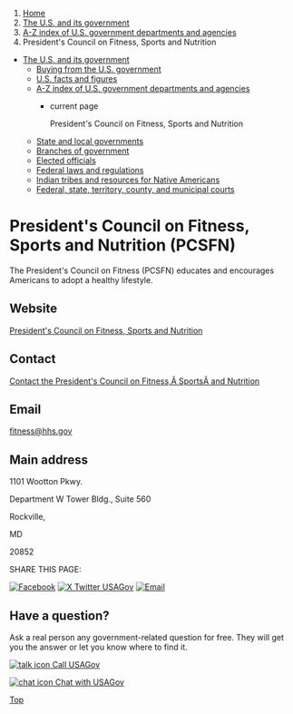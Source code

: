 1. [Home](/)
2. [The U.S. and its government](/about-the-us)
3. [A-Z index of U.S. government departments and agencies](/agency-index)
4. President's Council on Fitness, Sports and Nutrition

* [The U.S. and its government](/about-the-us)
  + [Buying from the U.S. government](/buy-from-government)
  + [U.S. facts and figures](/facts-figures)
  + [A-Z index of U.S. government departments and agencies](/agency-index)
    - current page

      President's Council on Fitness, Sports and Nutrition
  + [State and local governments](/state-local-governments)
  + [Branches of government](/branches-of-government)
  + [Elected officials](/elected-officials)
  + [Federal laws and regulations](/laws-and-regulations)
  + [Indian tribes and resources for Native Americans](/tribes)
  + [Federal, state, territory, county, and municipal courts](/courts)

President's Council on Fitness, Sports and Nutrition
(PCSFN)
============================================================

The President's Council on Fitness (PCSFN) educates and encourages Americans to adopt a healthy lifestyle.

Website
-------

[President's Council on Fitness, Sports and Nutrition](https://health.gov/our-work/nutrition-physical-activity/presidents-council)

Contact
-------

[Contact the President's Council on Fitness,Â SportsÂ and Nutrition](https://health.gov/about-odphp/contact-us)

Email
-----

[fitness@hhs.gov](mailto:fitness@hhs.gov)

Main address
------------

1101 Wootton Pkwy.
  

Department W Tower Bldg., Suite 560
  

Rockville,

MD

20852

SHARE THIS PAGE:

[![Facebook](/themes/custom/usagov/images/social-media-icons/Facebook_Icon.svg)](https://www.facebook.com/sharer/sharer.php?u=https://www.usa.gov/agencies/president-s-council-on-fitness-sports-and-nutrition&v=3)
[![X Twitter USAGov](/themes/custom/usagov/images/social-media-icons/X_Twitter_Icon.svg?version=2)](https://twitter.com/intent/tweet?source=webclient&text=https://www.usa.gov/agencies/president-s-council-on-fitness-sports-and-nutrition)
[![Email](/themes/custom/usagov/images/social-media-icons/Email_Icon.svg?version=2)](mailto:?subject=https://www.usa.gov/agencies/president-s-council-on-fitness-sports-and-nutrition)

Have a question?
----------------

Ask a real person any government-related question for free. They will get you the answer or let you know where to find it.

[![talk icon](/themes/custom/usagov/images/ICONS_talk.png)
Call USAGov](/phone)

[![chat icon](/themes/custom/usagov/images/ICONS_chat.png)
Chat with USAGov](/chat)

[Top](#main-content)